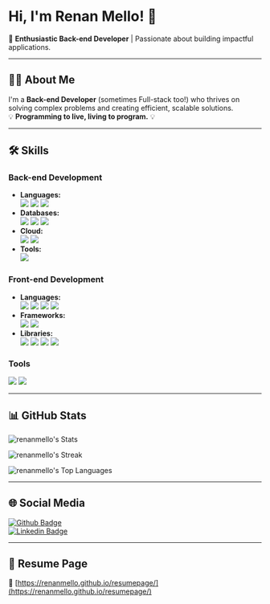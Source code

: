 # Hi, I'm Renan Mello! 👋

🚀 **Enthusiastic Back-end Developer** | Passionate about building impactful applications.

---

## 🧑‍💻 About Me

I'm a **Back-end Developer** (sometimes Full-stack too!) who thrives on solving complex problems and creating efficient, scalable solutions.  
💡 **Programming to live, living to program.** 💡

---

## 🛠️ Skills

### **Back-end Development**
* **Languages:**  
  <img src="https://img.shields.io/badge/java-%23ED8B00.svg?style=for-the-badge&logo=openjdk&logoColor=white"/> <img src="https://img.shields.io/badge/Python-FFD43B?style=for-the-badge&logo=python&logoColor=blue"/> <img src="https://img.shields.io/badge/Kotlin-0095D5?style=for-the-badge&logo=kotlin&logoColor=white"/>
* **Databases:**  
  <img src="https://img.shields.io/badge/MySQL-005C84?style=for-the-badge&logo=mysql&logoColor=white"/> <img src="https://img.shields.io/badge/postgres-%23316192.svg?&style=for-the-badge&logo=postgresql&logoColor=white"/> <img src="https://img.shields.io/badge/MongoDB-4EA94B?style=for-the-badge&logo=mongodb&logoColor=white"/>
* **Cloud:**  
  <img src="https://img.shields.io/badge/Amazon_AWS-FF9900?style=for-the-badge&logo=amazonaws&logoColor=white"/> <img src="https://img.shields.io/badge/Google_Cloud-4285F4?style=for-the-badge&logo=google-cloud&logoColor=white"/>
* **Tools:**  
  <img src="https://img.shields.io/badge/docker%20-%230db7ed.svg?&style=for-the-badge&logo=docker&logoColor=white"/>

### **Front-end Development**
* **Languages:**  
  <img src="https://img.shields.io/badge/HTML5-E34F26?style=for-the-badge&logo=html5&logoColor=white"/> <img src="https://img.shields.io/badge/CSS3-1572B6?style=for-the-badge&logo=css3&logoColor=white"/> <img src="https://img.shields.io/badge/JavaScript-323330?style=for-the-badge&logo=javascript&logoColor=F7DF1E"/> <img src="https://img.shields.io/badge/typescript-%23007acc.svg?&style=for-the-badge&logo=typescript&logoColor=white"/>
* **Frameworks:**  
  <img src="https://img.shields.io/badge/React-20232A?style=for-the-badge&logo=react&logoColor=61DAFB"/> <img src="https://img.shields.io/badge/angular-%23DD0031.svg?&style=for-the-badge&logo=angular&logoColor=white"/>
* **Libraries:**  
  <img src="https://img.shields.io/badge/redux-5964E0?style=for-the-badge&logo=redux&logoColor=white"/> <img src="https://img.shields.io/badge/zustand-EC365B?style=for-the-badge&logo=zustand&logoColor=white"/> <img src="https://img.shields.io/badge/Material_UI-009BE5?style=for-the-badge&logo=material-ui&logoColor=white"/> <img src="https://img.shields.io/badge/Bootstrap-563D7C?style=for-the-badge&logo=bootstrap&logoColor=white"/>

### **Tools**
<img src="https://img.shields.io/badge/SQLyog-007bff?style=for-the-badge&logo=sqlyog&logoColor=white"/> <img src="https://img.shields.io/badge/pgAdmin-CC2E2E?style=for-the-badge&logo=pgadmin&logoColor=white"/>

---

## 📊 GitHub Stats

![renanmello's Stats](https://github-readme-stats.vercel.app/api?username=renanmello&theme=vue-dark&show_icons=true&hide_border=true&count_private=true)

![renanmello's Streak](https://github-readme-streak-stats.herokuapp.com/?user=renanmello&theme=vue-dark&hide_border=true)

![renanmello's Top Languages](https://github-readme-stats.vercel.app/api/top-langs/?username=renanmello&theme=vue-dark&show_icons=true&hide_border=true)

---

## 🌐 Social Media

[![Github Badge](https://img.shields.io/badge/-Github-000?style=flat-square&logo=Github&logoColor=white&link=https://github.com/renanmello)](https://github.com/renanmello)  
[![Linkedin Badge](https://img.shields.io/badge/-LinkedIn-blue?style=flat-square&logo=Linkedin&logoColor=white&link=https://www.linkedin.com/in/renan-mello-20ba5211/)](https://www.linkedin.com/in/renan-mello-20ba5211/)

---

## 📄 Resume Page

🔗 [https://renanmello.github.io/resumepage/](https://renanmello.github.io/resumepage/)
